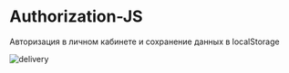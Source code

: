 # Authorization-JS

<p>Авторизация в личном кабинете и сохранение данных в localStorage</p>

<img src="https://kartinkin.net/uploads/posts/2021-03/thumbs/1617152171_5-p-sushi-pitstsa-krasivo-5.jpg" alt="delivery">
